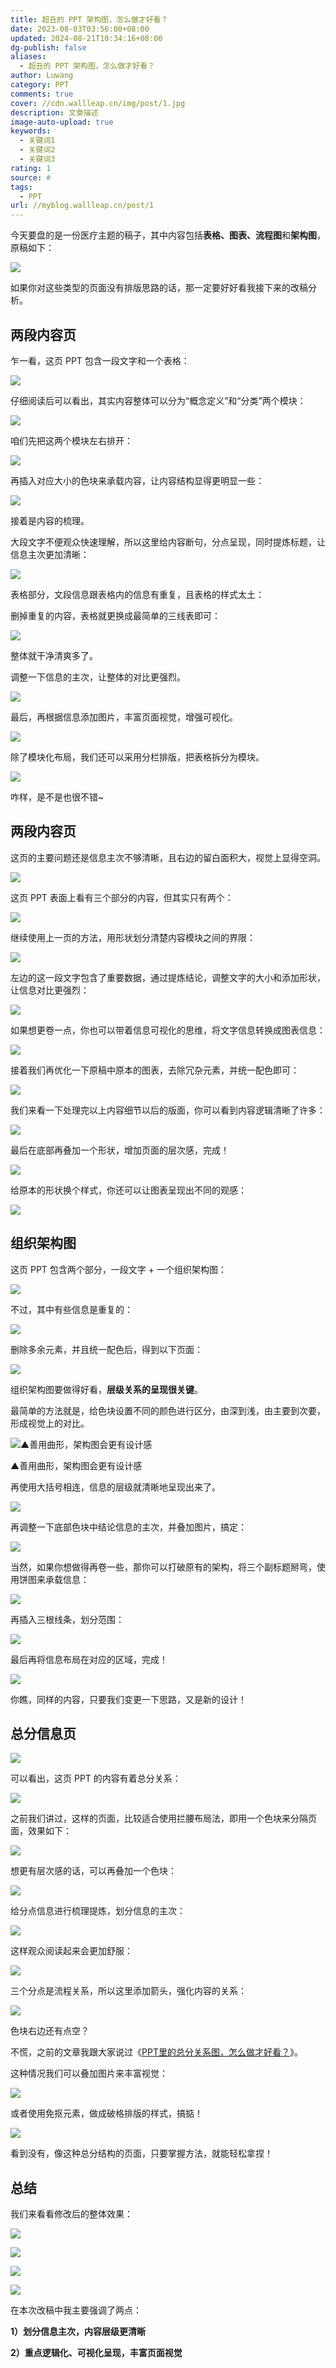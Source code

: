 ```yaml
---
title: 超丑的 PPT 架构图，怎么做才好看？
date: 2023-08-03T03:56:00+08:00
updated: 2024-08-21T10:34:16+08:00
dg-publish: false
aliases:
  - 超丑的 PPT 架构图，怎么做才好看？
author: Luwang
category: PPT
comments: true
cover: //cdn.wallleap.cn/img/post/1.jpg
description: 文章描述
image-auto-upload: true
keywords:
  - 关键词1
  - 关键词2
  - 关键词3
rating: 1
source: #
tags:
  - PPT
url: //myblog.wallleap.cn/post/1
---
```


今天要盘的是一份医疗主题的稿子，其中内容包括**表格、图表、流程图**和**架构图**，原稿如下：

![](https://cdn.wallleap.cn/img/pic/illustration/202308031558469.png)

如果你对这些类型的页面没有排版思路的话，那一定要好好看我接下来的改稿分析。

## 两段内容页

乍一看，这页 PPT 包含一段文字和一个表格：

![](https://cdn.wallleap.cn/img/pic/illustration/202308031559254.png)

仔细阅读后可以看出，其实内容整体可以分为“概念定义”和“分类”两个模块：

![](https://cdn.wallleap.cn/img/pic/illustration/202308031559535.png)

咱们先把这两个模块左右排开：

![](https://cdn.wallleap.cn/img/pic/illustration/202308031600499.png)

再插入对应大小的色块来承载内容，让内容结构显得更明显一些：

![](https://cdn.wallleap.cn/img/pic/illustration/202308031600462.png)

接着是内容的梳理。

大段文字不便观众快速理解，所以这里给内容断句，分点呈现，同时提炼标题，让信息主次更加清晰：

![](https://cdn.wallleap.cn/img/pic/illustration/202308031600702.png)

表格部分，文段信息跟表格内的信息有重复，且表格的样式太土：

删掉重复的内容，表格就更换成最简单的三线表即可：

![](https://cdn.wallleap.cn/img/pic/illustration/202308031601468.png)

整体就干净清爽多了。

调整一下信息的主次，让整体的对比更强烈。

![](https://cdn.wallleap.cn/img/pic/illustration/202308031601952.png)

最后，再根据信息添加图片，丰富页面视觉，增强可视化。

![](https://cdn.wallleap.cn/img/pic/illustration/202308031601524.png)

除了模块化布局，我们还可以采用分栏排版，把表格拆分为模块。

![](https://cdn.wallleap.cn/img/pic/illustration/202308031601941.png)

咋样，是不是也很不错~

## 两段内容页

这页的主要问题还是信息主次不够清晰，且右边的留白面积大，视觉上显得空洞。

![](https://cdn.wallleap.cn/img/pic/illustration/202308031602767.png)

这页 PPT 表面上看有三个部分的内容，但其实只有两个：

![](https://cdn.wallleap.cn/img/pic/illustration/202308031602707.png)

继续使用上一页的方法，用形状划分清楚内容模块之间的界限：

![](https://cdn.wallleap.cn/img/pic/illustration/202308031603326.png)

左边的这一段文字包含了重要数据，通过提炼结论，调整文字的大小和添加形状，让信息对比更强烈：

![](https://cdn.wallleap.cn/img/pic/illustration/202308031603436.png)

如果想更卷一点，你也可以带着信息可视化的思维，将文字信息转换成图表信息：

![](https://cdn.wallleap.cn/img/pic/illustration/202308031603725.png)

接着我们再优化一下原稿中原本的图表，去除冗杂元素，并统一配色即可：

![](https://cdn.wallleap.cn/img/pic/illustration/202308031603975.png)

我们来看一下处理完以上内容细节以后的版面，你可以看到内容逻辑清晰了许多：

![](https://cdn.wallleap.cn/img/pic/illustration/202308031604508.png)

最后在底部再叠加一个形状，增加页面的层次感，完成！

![](https://cdn.wallleap.cn/img/pic/illustration/202308031604401.png)

给原本的形状换个样式，你还可以让图表呈现出不同的观感：

![](https://cdn.wallleap.cn/img/pic/illustration/202308031604102.png)

## 组织架构图

这页 PPT 包含两个部分，一段文字 + 一个组织架构图：

![](https://cdn.wallleap.cn/img/pic/illustration/202308031604789.png)

不过，其中有些信息是重复的：

![](https://cdn.wallleap.cn/img/pic/illustration/202308031604015.png)

删除多余元素，并且统一配色后，得到以下页面：

![](https://cdn.wallleap.cn/img/pic/illustration/202308031605336.png)

组织架构图要做得好看，**层级关系的呈现很关键**。

最简单的方法就是，给色块设置不同的颜色进行区分，由深到浅，由主要到次要，形成视觉上的对比。

![▲善用曲形，架构图会更有设计感](https://cdn.wallleap.cn/img/pic/illustration/202308031605709.png)

▲善用曲形，架构图会更有设计感

再使用大括号相连，信息的层级就清晰地呈现出来了。

![](https://cdn.wallleap.cn/img/pic/illustration/202308031605012.png)

再调整一下底部色块中结论信息的主次，并叠加图片，搞定：

![](https://cdn.wallleap.cn/img/pic/illustration/202308031606421.png)

当然，如果你想做得再卷一些，那你可以打破原有的架构，将三个副标题掰弯，使用饼图来承载信息：

![](https://cdn.wallleap.cn/img/pic/illustration/202308031606028.png)

再插入三根线条，划分范围：

![](https://cdn.wallleap.cn/img/pic/illustration/202308031607881.png)

最后再将信息布局在对应的区域，完成！

![](https://cdn.wallleap.cn/img/pic/illustration/202308031607354.png)

你瞧，同样的内容，只要我们变更一下思路，又是新的设计！

## 总分信息页

![](https://cdn.wallleap.cn/img/pic/illustration/202308031607092.png)

可以看出，这页 PPT 的内容有着总分关系：

![](https://cdn.wallleap.cn/img/pic/illustration/202308031607387.png)

之前我们讲过，这样的页面，比较适合使用拦腰布局法，即用一个色块来分隔页面，效果如下：

![](https://cdn.wallleap.cn/img/pic/illustration/202308031607183.png)

想更有层次感的话，可以再叠加一个色块：

![](https://cdn.wallleap.cn/img/pic/illustration/202308031607850.png)

给分点信息进行梳理提炼，划分信息的主次：

![](https://cdn.wallleap.cn/img/pic/illustration/202308031608077.png)

这样观众阅读起来会更加舒服：

![](https://cdn.wallleap.cn/img/pic/illustration/202308031608071.png)

三个分点是流程关系，所以这里添加箭头，强化内容的关系：

![](https://cdn.wallleap.cn/img/pic/illustration/202308031608875.png)

色块右边还有点空？

不慌，之前的文章我跟大家说过《[PPT里的总分关系图，怎么做才好看？](http://mp.weixin.qq.com/s?__biz=MzI4MDAzMTQ4NA==&mid=2650462523&idx=1&sn=865b430f378485ef438f56cfbfd9adc9&chksm=f3b0c0a8c4c749bed45e93e30aad6e0596f9083972d96ec4abf9cc8c699b769342ba968769d9&scene=21#wechat_redirect)》。

这种情况我们可以叠加图片来丰富视觉：

![](https://cdn.wallleap.cn/img/pic/illustration/202308031609336.png)

或者使用免抠元素，做成破格排版的样式，搞掂！

![](https://cdn.wallleap.cn/img/pic/illustration/202308031609933.png)

看到没有，像这种总分结构的页面，只要掌握方法，就能轻松拿捏！

## 总结

我们来看看修改后的整体效果：

![](https://cdn.wallleap.cn/img/pic/illustration/202308031609008.png)

![](https://cdn.wallleap.cn/img/pic/illustration/202308031609122.png)

![](https://cdn.wallleap.cn/img/pic/illustration/202308031609492.png)

![](https://cdn.wallleap.cn/img/pic/illustration/202308031609529.png)

在本次改稿中我主要强调了两点：

**1）划分信息主次，内容层级更清晰**

**2）重点逻辑化、可视化呈现，丰富页面视觉**

